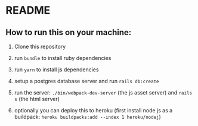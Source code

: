 # README

## How to run this on your machine:

1. Clone this repository

2. run `bundle` to install ruby dependencies

3. run `yarn` to install js dependencies

4. setup a postgres database server and run `rails db:create`

5. run the server: `./bin/webpack-dev-server` (the js asset server) and `rails s` (the html server)

6. optionally you can deploy this to heroku (first install node js as a buildpack: `heroku buildpacks:add --index 1 heroku/nodej`)